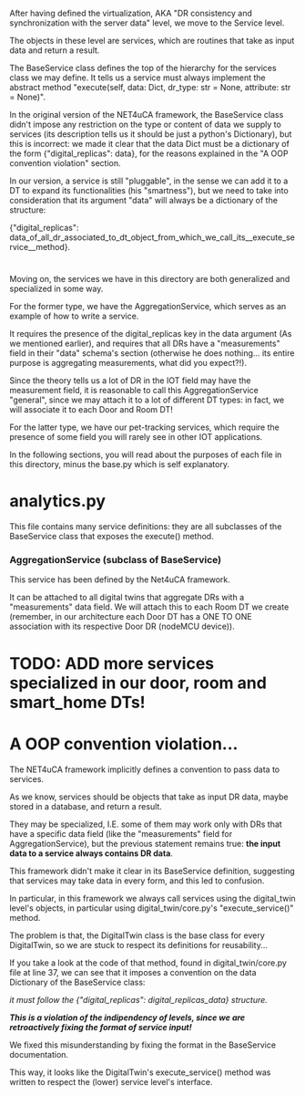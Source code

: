 After having defined the virtualization, AKA "DR consistency and synchronization with the server data" level, we move to the Service level.

The objects in these level are services, which are routines that take as input data and return a result.

The BaseService class defines the top of the hierarchy for the services class we may define.
It tells us a service must always implement the abstract method "execute(self, data: Dict, dr_type: str = None, attribute: str = None)".

In the original version of the NET4uCA framework, the BaseService class didn't impose any restriction on the type or content of data we supply to services (its description tells us it should be just a python's Dictionary),
but this is incorrect: we made it clear that the data Dict must be a dictionary of the form {"digital_replicas": data}, for the reasons
explained in the "A OOP convention violation" section.

In our version, a service is still "pluggable", in the sense we can add it to a DT to expand its functionalities (his "smartness"), but we need to
take into consideration that its argument "data" will always be a dictionary of the structure:

{"digital_replicas": data_of_all_dr_associated_to_dt_object_from_which_we_call_its__execute_service__method}.

#

Moving on, the services we have in this directory are both generalized and specialized in some way.

For the former type, we have the AggregationService, which serves as an example of how to write a service.

It requires the presence of the digital_replicas key in the data argument (As we mentioned earlier), and requires that all DRs have a 
"measurements" field in their "data" schema's section (otherwise he does nothing... its entire purpose is aggregating measurements, what did you expect?!).

Since the theory tells us a lot of DR in the IOT field may have the measurement field, it is reasonable to call this AggregationService "general", since
we may attach it to a lot of different DT types: in fact, we will associate it to each Door and Room DT!

For the latter type, we have our pet-tracking services, which require the presence of some field you will rarely see in other IOT applications.

In the following sections, you will read about the purposes of each file in this directory, minus the base.py which is self explanatory.

# analytics.py
This file contains many service definitions: they are all subclasses of the BaseService class that exposes the execute() method.

### AggregationService (subclass of BaseService)
This service has been defined by the Net4uCA framework.

It can be attached to all digital twins that aggregate DRs with a "measurements" data field.
We will attach this to each Room DT we create (remember, in our architecture each Door DT has a ONE TO ONE association with
its respective Door DR (nodeMCU device)).

# TODO: ADD more services specialized in our door, room and smart_home DTs!




# A OOP convention violation...

The NET4uCA framework implicitly defines a convention to pass data to services.

As we know, services should be objects that take as input DR data, maybe stored in a database, and return a result.

They may be specialized, I.E. some of them may work only with DRs that have a specific data field (like the "measurements" field for AggregationService),
but the previous statement remains true: **the input data to a service always contains DR data**.

This framework didn't make it clear in its BaseService definition, suggesting that services may take data in every form, and this led to confusion.

In particular, in this framework we always call services using the digital_twin level's objects, in particular using digital_twin/core.py's "execute_service()" method.

The problem is that, the DigitalTwin class is the base class for every DigitalTwin, so we are stuck to respect its definitions for reusability...

If you take a look at the code of that method, found in digital_twin/core.py file at line 37, we can see that it imposes a convention on the data Dictionary of the BaseService class:

_it must follow the {"digital_replicas": digital_replicas_data} structure._


**_This is a violation of the indipendency of levels, since we are retroactively fixing the format of service input!_**

We fixed this misunderstanding by fixing the format in the BaseService documentation.

This way, it looks like the DigitalTwin's execute_service() method was written to respect the (lower) service level's interface.